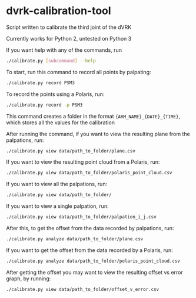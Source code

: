 # dvrk-calibration-tool

Script written to calibrate the third joint of the dVRK

Currently works for Python 2, untested on Python 3

If you want help with any of the commands, run
```bash
./calibrate.py [subcommand] --help
```

To start, run this command to record all points by palpating:
```bash
./calibrate.py record PSM3
```

To record the points using a Polaris, run:
```bash
./calibrate.py record -p PSM3
```

This command creates a folder in the format `{ARM_NAME}_{DATE}_{TIME}`, which stores all the values for the calibration

After running the command, if you want to view the resulting plane from the palpations, run:
```bash
./calibrate.py view data/path_to_folder/plane.csv
```

If you want to view the resulting point cloud from a Polaris, run:
```bash
./calibrate.py view data/path_to_folder/polaris_point_cloud.csv
```

If you want to view all the palpations, run:
```bash
./calibrate.py view data/path_to_folder/
```
If you want to view a single palpation, run:
```bash
./calibrate.py view data/path_to_folder/palpation_i_j.csv
```

After this, to get the offset from the data recorded by palpations, run:
```bash
./calibrate.py analyze data/path_to_folder/plane.csv
```

If you want to get the offset from the data recorded by a Polaris, run:
```bash
./calibrate.py analyze data/path_to_folder/polaris_point_cloud.csv
```

After getting the offset you may want to view the resulting offset vs error graph, by running:
```bash
./calibrate.py view data/path_to_folder/offset_v_error.csv
```
